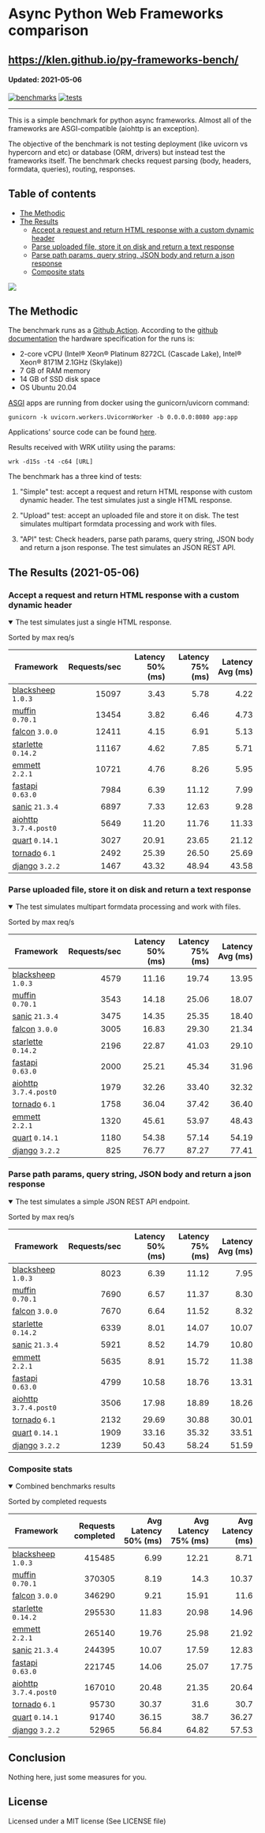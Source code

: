 # Async Python Web Frameworks comparison

https://klen.github.io/py-frameworks-bench/
----------
#### Updated: 2021-05-06

[![benchmarks](https://github.com/klen/py-frameworks-bench/actions/workflows/benchmarks.yml/badge.svg)](https://github.com/klen/py-frameworks-bench/actions/workflows/benchmarks.yml)
[![tests](https://github.com/klen/py-frameworks-bench/actions/workflows/tests.yml/badge.svg)](https://github.com/klen/py-frameworks-bench/actions/workflows/tests.yml)

----------

This is a simple benchmark for python async frameworks. Almost all of the
frameworks are ASGI-compatible (aiohttp is an exception).

The objective of the benchmark is not testing deployment (like uvicorn vs
hypercorn and etc) or database (ORM, drivers) but instead test the frameworks
itself. The benchmark checks request parsing (body, headers, formdata,
queries), routing, responses.

## Table of contents

* [The Methodic](#the-methodic)
* [The Results](#the-results-2021-05-06)
    * [Accept a request and return HTML response with a custom dynamic header](#html)
    * [Parse uploaded file, store it on disk and return a text response](#upload)
    * [Parse path params, query string, JSON body and return a json response](#api)
    * [Composite stats ](#composite)

<img src="https://quickchart.io/chart?width=800&height=400&c={type:'bar',data:{labels:['blacksheep','muffin','falcon','starlette','emmett','sanic','fastapi','aiohttp','tornado','quart','django',],datasets:[{label:'# of req',data:[415485,370305,346290,295530,265140,244395,221745,167010,95730,91740,52965,]}]}}" />

## The Methodic

The benchmark runs as a [Github Action](https://github.com/features/actions).
According to the [github
documentation](https://docs.github.com/en/actions/using-github-hosted-runners/about-github-hosted-runners)
the hardware specification for the runs is:

* 2-core vCPU (Intel® Xeon® Platinum 8272CL (Cascade Lake), Intel® Xeon® 8171M 2.1GHz (Skylake))
* 7 GB of RAM memory
* 14 GB of SSD disk space
* OS Ubuntu 20.04

[ASGI](https://asgi.readthedocs.io/en/latest/) apps are running from docker using the gunicorn/uvicorn command:

    gunicorn -k uvicorn.workers.UvicornWorker -b 0.0.0.0:8080 app:app

Applications' source code can be found
[here](https://github.com/klen/py-frameworks-bench/tree/develop/frameworks).

Results received with WRK utility using the params:

    wrk -d15s -t4 -c64 [URL]

The benchmark has a three kind of tests:

1. "Simple" test: accept a request and return HTML response with custom dynamic
   header. The test simulates just a single HTML response.

2. "Upload" test: accept an uploaded file and store it on disk. The test
   simulates multipart formdata processing and work with files.

3. "API" test: Check headers, parse path params, query string, JSON body and return a json
   response. The test simulates an JSON REST API.


## The Results (2021-05-06)

<h3 id="html"> Accept a request and return HTML response with a custom dynamic header</h3>
<details open>
<summary> The test simulates just a single HTML response. </summary>

Sorted by max req/s

| Framework | Requests/sec | Latency 50% (ms) | Latency 75% (ms) | Latency Avg (ms) |
| --------- | -----------: | ---------------: | ---------------: | ---------------: |
| [blacksheep](https://pypi.org/project/blacksheep/) `1.0.3` | 15097 | 3.43 | 5.78 | 4.22
| [muffin](https://pypi.org/project/muffin/) `0.70.1` | 13454 | 3.82 | 6.46 | 4.73
| [falcon](https://pypi.org/project/falcon/) `3.0.0` | 12411 | 4.15 | 6.91 | 5.13
| [starlette](https://pypi.org/project/starlette/) `0.14.2` | 11167 | 4.62 | 7.85 | 5.71
| [emmett](https://pypi.org/project/emmett/) `2.2.1` | 10721 | 4.76 | 8.26 | 5.95
| [fastapi](https://pypi.org/project/fastapi/) `0.63.0` | 7984 | 6.39 | 11.12 | 7.99
| [sanic](https://pypi.org/project/sanic/) `21.3.4` | 6897 | 7.33 | 12.63 | 9.28
| [aiohttp](https://pypi.org/project/aiohttp/) `3.7.4.post0` | 5649 | 11.20 | 11.76 | 11.33
| [quart](https://pypi.org/project/quart/) `0.14.1` | 3027 | 20.91 | 23.65 | 21.12
| [tornado](https://pypi.org/project/tornado/) `6.1` | 2492 | 25.39 | 26.50 | 25.69
| [django](https://pypi.org/project/django/) `3.2.2` | 1467 | 43.32 | 48.94 | 43.58


</details>

<h3 id="upload"> Parse uploaded file, store it on disk and return a text response</h3>
<details open>
<summary> The test simulates multipart formdata processing and work with files.  </summary>

Sorted by max req/s

| Framework | Requests/sec | Latency 50% (ms) | Latency 75% (ms) | Latency Avg (ms) |
| --------- | -----------: | ---------------: | ---------------: | ---------------: |
| [blacksheep](https://pypi.org/project/blacksheep/) `1.0.3` | 4579 | 11.16 | 19.74 | 13.95
| [muffin](https://pypi.org/project/muffin/) `0.70.1` | 3543 | 14.18 | 25.06 | 18.07
| [sanic](https://pypi.org/project/sanic/) `21.3.4` | 3475 | 14.35 | 25.35 | 18.40
| [falcon](https://pypi.org/project/falcon/) `3.0.0` | 3005 | 16.83 | 29.30 | 21.34
| [starlette](https://pypi.org/project/starlette/) `0.14.2` | 2196 | 22.87 | 41.03 | 29.10
| [fastapi](https://pypi.org/project/fastapi/) `0.63.0` | 2000 | 25.21 | 45.34 | 31.96
| [aiohttp](https://pypi.org/project/aiohttp/) `3.7.4.post0` | 1979 | 32.26 | 33.40 | 32.32
| [tornado](https://pypi.org/project/tornado/) `6.1` | 1758 | 36.04 | 37.42 | 36.40
| [emmett](https://pypi.org/project/emmett/) `2.2.1` | 1320 | 45.61 | 53.97 | 48.43
| [quart](https://pypi.org/project/quart/) `0.14.1` | 1180 | 54.38 | 57.14 | 54.19
| [django](https://pypi.org/project/django/) `3.2.2` | 825 | 76.77 | 87.27 | 77.41


</details>

<h3 id="api"> Parse path params, query string, JSON body and return a json response</h3>
<details open>
<summary> The test simulates a simple JSON REST API endpoint.  </summary>

Sorted by max req/s

| Framework | Requests/sec | Latency 50% (ms) | Latency 75% (ms) | Latency Avg (ms) |
| --------- | -----------: | ---------------: | ---------------: | ---------------: |
| [blacksheep](https://pypi.org/project/blacksheep/) `1.0.3` | 8023 | 6.39 | 11.12 | 7.95
| [muffin](https://pypi.org/project/muffin/) `0.70.1` | 7690 | 6.57 | 11.37 | 8.30
| [falcon](https://pypi.org/project/falcon/) `3.0.0` | 7670 | 6.64 | 11.52 | 8.32
| [starlette](https://pypi.org/project/starlette/) `0.14.2` | 6339 | 8.01 | 14.07 | 10.07
| [sanic](https://pypi.org/project/sanic/) `21.3.4` | 5921 | 8.52 | 14.79 | 10.80
| [emmett](https://pypi.org/project/emmett/) `2.2.1` | 5635 | 8.91 | 15.72 | 11.38
| [fastapi](https://pypi.org/project/fastapi/) `0.63.0` | 4799 | 10.58 | 18.76 | 13.31
| [aiohttp](https://pypi.org/project/aiohttp/) `3.7.4.post0` | 3506 | 17.98 | 18.89 | 18.26
| [tornado](https://pypi.org/project/tornado/) `6.1` | 2132 | 29.69 | 30.88 | 30.01
| [quart](https://pypi.org/project/quart/) `0.14.1` | 1909 | 33.16 | 35.32 | 33.51
| [django](https://pypi.org/project/django/) `3.2.2` | 1239 | 50.43 | 58.24 | 51.59

</details>

<h3 id="composite"> Composite stats </h3>
<details open>
<summary> Combined benchmarks results</summary>

Sorted by completed requests

| Framework | Requests completed | Avg Latency 50% (ms) | Avg Latency 75% (ms) | Avg Latency (ms) |
| --------- | -----------------: | -------------------: | -------------------: | ---------------: |
| [blacksheep](https://pypi.org/project/blacksheep/) `1.0.3` | 415485 | 6.99 | 12.21 | 8.71
| [muffin](https://pypi.org/project/muffin/) `0.70.1` | 370305 | 8.19 | 14.3 | 10.37
| [falcon](https://pypi.org/project/falcon/) `3.0.0` | 346290 | 9.21 | 15.91 | 11.6
| [starlette](https://pypi.org/project/starlette/) `0.14.2` | 295530 | 11.83 | 20.98 | 14.96
| [emmett](https://pypi.org/project/emmett/) `2.2.1` | 265140 | 19.76 | 25.98 | 21.92
| [sanic](https://pypi.org/project/sanic/) `21.3.4` | 244395 | 10.07 | 17.59 | 12.83
| [fastapi](https://pypi.org/project/fastapi/) `0.63.0` | 221745 | 14.06 | 25.07 | 17.75
| [aiohttp](https://pypi.org/project/aiohttp/) `3.7.4.post0` | 167010 | 20.48 | 21.35 | 20.64
| [tornado](https://pypi.org/project/tornado/) `6.1` | 95730 | 30.37 | 31.6 | 30.7
| [quart](https://pypi.org/project/quart/) `0.14.1` | 91740 | 36.15 | 38.7 | 36.27
| [django](https://pypi.org/project/django/) `3.2.2` | 52965 | 56.84 | 64.82 | 57.53

</details>

## Conclusion

Nothing here, just some measures for you.

## License

Licensed under a MIT license (See LICENSE file)